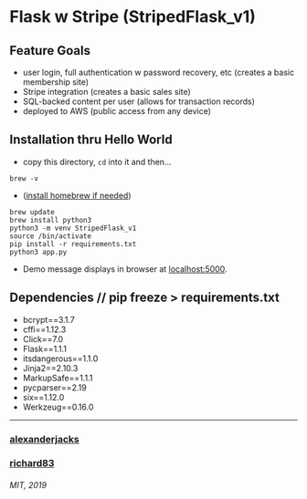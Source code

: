 # Flask w Stripe (StripedFlask_v1)

## Feature Goals
- user login, full authentication w password recovery, etc (creates a basic membership site)
- Stripe integration (creates a basic sales site)
- SQL-backed content per user (allows for transaction records)
- deployed to AWS (public access from any device)

## Installation thru Hello World
+ copy this directory, `cd` into it and then...

`brew -v`
+ ([install homebrew if needed](https://docs.brew.sh/Installation))
```
brew update
brew install python3
python3 -m venv StripedFlask_v1
source /bin/activate
pip install -r requirements.txt
python3 app.py
```

+ Demo message displays in browser at [localhost:5000](localhost:5000).


## Dependencies // pip freeze > requirements.txt
+ bcrypt==3.1.7
+ cffi==1.12.3
+ Click==7.0
+ Flask==1.1.1
+ itsdangerous==1.1.0
+ Jinja2==2.10.3
+ MarkupSafe==1.1.1
+ pycparser==2.19
+ six==1.12.0
+ Werkzeug==0.16.0


_______
### [alexanderjacks](https://github.com/alexanderjacks)
### [richard83](https://github.com/Richand83)

###### MIT, 2019